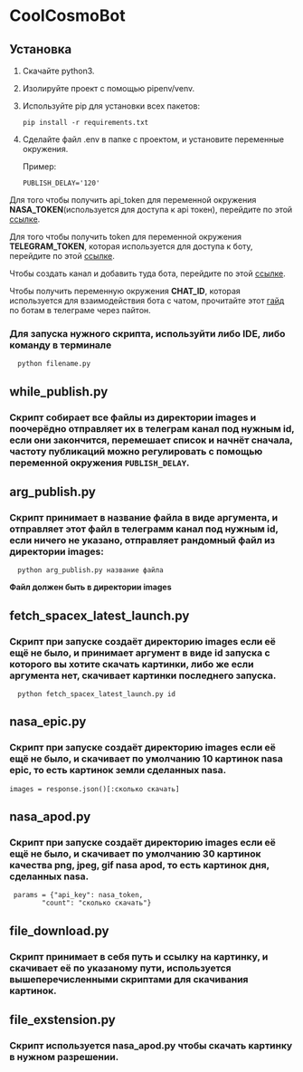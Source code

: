 # CoolCosmoBot
## Установка
1. Скачайте python3.
1. Изолируйте проект с помощью pipenv/venv.
1. Используйте pip для установки всех пакетов:

    ```pip install -r requirements.txt```

1. Сделайте файл .env в папке с проектом, и установите переменные окружения.
  
      Пример:
  
     ```PUBLISH_DELAY='120'```
     
Для того чтобы получить api_token для переменной окружения **NASA_TOKEN**(используется для доступа к api токен), перейдите по этой [ссылке](https://api.nasa.gov/).

Для того чтобы получить token для переменной окружения **TELEGRAM_TOKEN**, которая используется для доступа к боту, перейдите по этой [ссылке](https://way23.ru/%D1%80%D0%B5%D0%B3%D0%B8%D1%81%D1%82%D1%80%D0%B0%D1%86%D0%B8%D1%8F-%D0%B1%D0%BE%D1%82%D0%B0-%D0%B2-telegram.html).

Чтобы создать канал и добавить туда бота, перейдите по этой [ссылке](https://way23.ru/%D1%80%D0%B5%D0%B3%D0%B8%D1%81%D1%82%D1%80%D0%B0%D1%86%D0%B8%D1%8F-%D0%B1%D0%BE%D1%82%D0%B0-%D0%B2-telegram.html).

Чтобы получить переменную окружения **CHAT_ID**, которая используется для взаимодействия бота с чатом, прочитайте этот [гайд](https://github.com/python-telegram-bot/v13.x-wiki/wiki/Introduction-to-the-API) по ботам в телеграме через пайтон.

### Для запуска нужного скрипта, используйти либо IDE, либо команду в терминале
      python filename.py

## while_publish.py
### Скрипт собирает все файлы из директории images и поочерёдно отправляет их в телеграм канал под нужным id, если они закончится, перемешает список и начнёт сначала, частоту публикаций можно регулировать с помощью переменной окружения ```PUBLISH_DELAY```.

## arg_publish.py
### Скрипт принимает в название файла в виде аргумента, и отправляет этот файл в телеграмм канал под нужным id, если ничего не указано, отправляет рандомный файл из директории images:
      python arg_publish.py название файла
**Файл должен быть в директории images**
## fetch_spacex_latest_launch.py
### Скрипт при запуске создаёт директорию images если её ещё не было, и принимает аргумент в виде id запуска с которого вы хотите скачать картинки, либо же если аргумента нет, скачивает картинки последнего запуска.
      python fetch_spacex_latest_launch.py id
      
## nasa_epic.py
### Скрипт при запуске создаёт директорию images если её ещё не было, и скачивает по умолчанию 10 картинок nasa epic, то есть картинок земли сделанных nasa.
    images = response.json()[:сколько скачать]
    
## nasa_apod.py
### Скрипт при запуске создаёт директорию images если её ещё не было, и скачивает по умолчанию 30 картинок качества png, jpeg, gif nasa apod, то есть картинок дня, сделанных nasa.
     params = {"api_key": nasa_token,
            "count": "сколько скачать"}
            
## file_download.py
### Скрипт принимает в себя путь и ссылку на картинку, и скачивает её по указаному пути, используется вышеперечисленными скриптами для скачивания картинок.

## file_exstension.py
### Скрипт используется nasa_apod.py чтобы скачать картинку в нужном разрешении.
